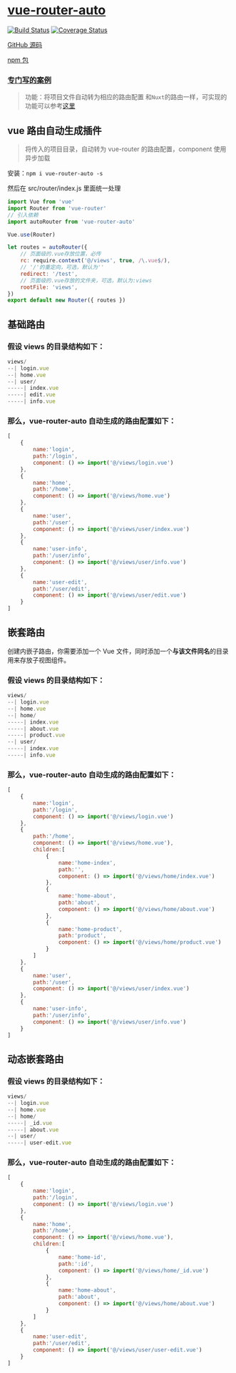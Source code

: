 # [vue-router-auto](https://github.com/MrHzq/vue-router-auto)

[![Build Status](https://travis-ci.org/MrHzq/vue-router-auto.svg?branch=master)](https://travis-ci.org/MrHzq/vue-router-auto) [![Coverage Status](https://coveralls.io/repos/github/MrHzq/vue-router-auto/badge.svg?branch=master)](https://coveralls.io/github/MrHzq/vue-router-auto?branch=master)

[GitHub 源码](https://github.com/MrHzq/vue-router-auto)

[npm 包](https://www.npmjs.com/package/vue-router-auto)

### [专门写的案例](https://mrhzq.github.io/vue-router-auto-example/example/index.html#/)

> 功能：将项目文件自动转为相应的路由配置 和`Nuxt`的路由一样，可实现的功能可以参考[这里](https://zh.nuxtjs.org/guide/routing)

## vue 路由自动生成插件

> 将传入的项目目录，自动转为 vue-router 的路由配置，component 使用异步加载

安装：`npm i vue-router-auto -s`

然后在 src/router/index.js 里面统一处理

```js
import Vue from 'vue'
import Router from 'vue-router'
// 引入依赖
import autoRouter from 'vue-router-auto'

Vue.use(Router)

let routes = autoRouter({
    // 页面级的.vue存放位置，必传
    rc: require.context('@/views', true, /\.vue$/),
    // '/'的重定向，可选，默认为''
    redirect: '/test',
    // 页面级的.vue存放的文件夹，可选，默认为:views
    rootFile: 'views',
})
export default new Router({ routes })

```

## 基础路由

### 假设 views 的目录结构如下：

```js
views/
--| login.vue
--| home.vue
--| user/
-----| index.vue
-----| edit.vue
-----| info.vue
```

### 那么，vue-router-auto 自动生成的路由配置如下：

```js
[
    {
        name:'login',
        path:'/login',
        component: () => import('@/views/login.vue')
    },
    {
        name:'home',
        path:'/home',
        component: () => import('@/views/home.vue')
    },
    {
        name:'user',
        path:'/user',
        component: () => import('@/views/user/index.vue')
    },
    {
        name:'user-info',
        path:'/user/info',
        component: () => import('@/views/user/info.vue')
    },
    {
        name:'user-edit',
        path:'/user/edit',
        component: () => import('@/views/user/edit.vue')
    }
]
```

## 嵌套路由

创建内嵌子路由，你需要添加一个 Vue 文件，同时添加一个**与该文件同名**的目录用来存放子视图组件。

### 假设 views 的目录结构如下：

```js
views/
--| login.vue
--| home.vue
--| home/
-----| index.vue
-----| about.vue
-----| product.vue
--| user/
-----| index.vue
-----| info.vue

```

### 那么，vue-router-auto 自动生成的路由配置如下：

```js
[
    {
        name:'login',
        path:'/login',
        component: () => import('@/views/login.vue')
    },
    {
        path:'/home',
        component: () => import('@/views/home.vue'),
        children:[
            {
                name:'home-index',
                path:'',
                component: () => import('@/views/home/index.vue')
            },
            {
                name:'home-about',
                path:'about',
                component: () => import('@/views/home/about.vue')
            },
            {
                name:'home-product',
                path:'product',
                component: () => import('@/views/home/product.vue')
            }
        ]
    },
    {
        name:'user',
        path:'/user',
        component: () => import('@/views/user/index.vue')
    },
    {
        name:'user-info',
        path:'/user/info',
        component: () => import('@/views/user/info.vue')
    }
]
```

## 动态嵌套路由

### 假设 views 的目录结构如下：

```js
views/
--| login.vue
--| home.vue
--| home/
-----| _id.vue
-----| about.vue
--| user/
-----| user-edit.vue

```

### 那么，vue-router-auto 自动生成的路由配置如下：

```js
[
    {
        name:'login',
        path:'/login',
        component: () => import('@/views/login.vue')
    },
    {
        name:'home',
        path:'/home',
        component: () => import('@/views/home.vue'),
        children:[
            {
                name:'home-id',
                path:':id',
                component: () => import('@/views/home/_id.vue')
            },
            {
                name:'home-about',
                path:'about',
                component: () => import('@/views/home/about.vue')
            }
        ]
    },
    {
        name:'user-edit',
        path:'/user/edit',
        component: () => import('@/views/user/user-edit.vue')
    }
]
```
